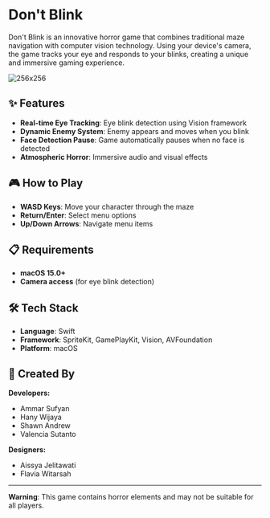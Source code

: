 # Don't Blink 

Don't Blink is an innovative horror game that combines traditional maze navigation with computer vision technology. Using your device's camera, the game tracks your eye and responds to your blinks, creating a unique and immersive gaming experience.

![256x256](https://github.com/user-attachments/assets/a68d2e37-7333-4cd9-b4b3-9458d6c8cfd0)

## ✨ Features

- **Real-time Eye Tracking**: Eye blink detection using Vision framework
- **Dynamic Enemy System**: Enemy appears and moves when you blink
- **Face Detection Pause**: Game automatically pauses when no face is detected
- **Atmospheric Horror**: Immersive audio and visual effects

## 🎮 How to Play

- **WASD Keys**: Move your character through the maze
- **Return/Enter**: Select menu options
- **Up/Down Arrows**: Navigate menu items

## 📋 Requirements

- **macOS 15.0+**
- **Camera access** (for eye blink detection)

## 🛠️ Tech Stack

- **Language**: Swift
- **Framework**: SpriteKit, GamePlayKit, Vision, AVFoundation
- **Platform**: macOS

## 👥 Created By

**Developers:**
- Ammar Sufyan
- Hany Wijaya
- Shawn Andrew
- Valencia Sutanto

**Designers:**
- Aissya Jelitawati
- Flavia Witarsah

---

**Warning**: This game contains horror elements and may not be suitable for all players.
